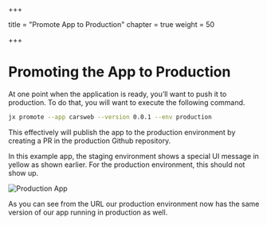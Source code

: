 +++

title = "Promote App to Production"
chapter = true
weight = 50

+++

# Promoting the App to Production

At one point when the application is ready, you’ll want to push it to production.  To do that, you will want to execute the following command.

```bash
jx promote --app carsweb --version 0.0.1 --env production
```

This effectively will publish the app to the production environment by creating a PR in the production Github repository.  

In this example app, the staging environment shows a special UI message in yellow as shown earlier.  For the production environment, this should not show up.

![Production App](/images/production_app.png)

As you can see from the URL our production environment now has the same version of our app running in production as well.